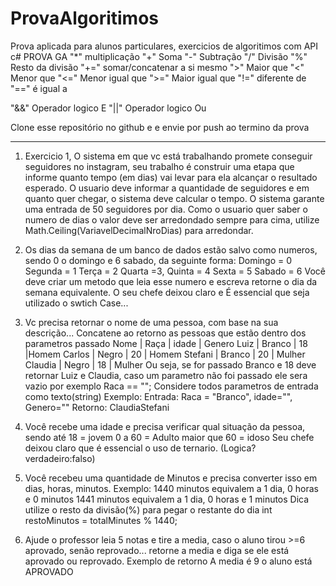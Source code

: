 # ProvaAlgoritimos
Prova aplicada para alunos particulares, exercicios de algoritimos com API c#
PROVA GA
"*"  multiplicação 
"+" Soma
"-" Subtração
"/" Divisão
"%" Resto da divisão
"+=" somar/concatenar a si mesmo
">" Maior que
"<" Menor que
"<=" Menor igual que
">=" Maior igual que
"!=" diferente de
"==" é igual a

"&&" Operador logico E
"||" Operador logico Ou


Clone esse repositório no github e e envie por push ao termino da prova

___
1) Exercicio 1, O sistema em que vc está trabalhando promete conseguir seguidores no instagram, seu trabalho é construir uma etapa que informe quanto tempo (em dias) vai levar para ela alcançar o resultado esperado. 
O usuario deve informar a quantidade de seguidores e em quanto quer chegar, o sistema deve calcular o tempo.
O sistema garante uma entrada de 50 seguidores por dia. 
Como o usuario quer saber o numero de dias o valor deve ser arredondado sempre para cima, utilize Math.Ceiling(VariavelDecimalNroDias) para arredondar.

2) Os dias da semana de um banco de dados estão salvo como numeros, sendo 0 o domingo e 6 sabado, da seguinte forma:
Domingo = 0
Segunda = 1
Terça = 2
Quarta =3, 
Quinta = 4
Sexta = 5
Sabado = 6
Você deve criar um metodo que leia esse numero e escreva retorne o dia da semana equivalente. O seu chefe deixou claro e É essencial que seja utilizado o swtich Case...

3) Vc precisa retornar o nome de uma pessoa, com base na sua descrição... Concatene ao retorno as pessoas que estão dentro dos parametros passado
Nome | Raça | idade | Genero
Luiz | Branco | 18 |Homem 
Carlos | Negro | 20 | Homem
Stefani | Branco | 20 | Mulher 
Claudia | Negro | 18 | Mulher 
Ou seja, 
se for passado Branco e 18 deve retornar Luiz e Claudia, caso um parametro não foi passado ele sera vazio por exemplo Raca == "";
Considere todos parametros de entrada como texto(string)
Exemplo: Entrada: Raca = "Branco", idade="", Genero=""
Retorno: ClaudiaStefani

4) Você recebe uma idade e precisa verificar qual situação da pessoa, sendo
 até 18 = jovem
0 a 60 = Adulto
maior que 60 = idoso
Seu chefe deixou claro que é essencial o uso de ternario. (Logica?verdadeiro:falso)

5) Você recebeu uma quantidade de Minutos e precisa converter isso em dias, horas, minutos. 
Exemplo: 1440 minutos equivalem a 1 dia, 0 horas e 0 minutos
1441 minutos equivalem a 1 dia, 0 horas e 1 minutos
Dica utilize o resto da divisão(%) para pegar o restante do dia
int restoMinutos = totalMinutes % 1440;

6) Ajude o professor leia 5 notas e tire a media, caso o aluno tirou >=6 aprovado, senão reprovado...  retorne a media e diga se ele está aprovado ou reprovado. Exemplo de retorno A media é 9 o aluno está APROVADO
